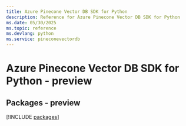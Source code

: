 ```yaml
---
title: Azure Pinecone Vector DB SDK for Python
description: Reference for Azure Pinecone Vector DB SDK for Python
ms.date: 05/30/2025
ms.topic: reference
ms.devlang: python
ms.service: pineconevectordb
---
```

# Azure Pinecone Vector DB SDK for Python - preview
## Packages - preview
[!INCLUDE [packages](pinecone-vector-db-index.md)]